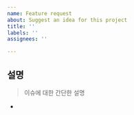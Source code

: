 ```yaml
---
name: Feature request
about: Suggest an idea for this project
title: ''
labels: ''
assignees: ''

---
```


## 설명

> 이슈에 대한 간단한 설명

-
